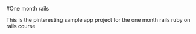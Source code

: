 #One month rails

This is the pinteresting  sample app project for the one month rails ruby on rails course